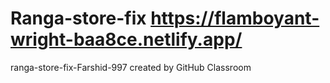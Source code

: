 # Ranga-store-fix https://flamboyant-wright-baa8ce.netlify.app/
ranga-store-fix-Farshid-997 created by GitHub Classroom
